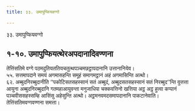 ```yaml
---
title: ३३. उमापुप्फियवग्गो

---
```

३३. उमापुप्फियवग्गो  


## १-१०. उमापुप्फियत्थेरअपदानादिवण्णना

तेत्तिंसतिमे वग्गे पठमदुतियततियचतुत्थपञ्चमछट्ठापदानानि उत्तानानियेव।  
५५. सत्तमापदाने समयं अगमासहन्ति समूहं समागमट्ठानं अहं अगमासिन्ति अत्थो।  
६२. अब्बुदनिरब्बुदानीति ‘‘पकोटिसतसहस्सानं सतं अब्बुदं, अब्बुदसतसहस्सानं सतं निरब्बुद’’न्ति वुत्तत्ता आयुना अब्बुदनिरब्बुदानि गतमहाआयुवन्ता मनुजाधिपा चक्कवत्तिनो खत्तिया अट्ठ अट्ठ हुत्वा कप्पानं पञ्चवीससहस्सम्हि आसिंसु अहेसुन्ति अत्थो। अट्ठमनवमदसमापदानानि पाकटानेवाति।  
तेत्तिंसतिमवग्गवण्णना समत्ता।  